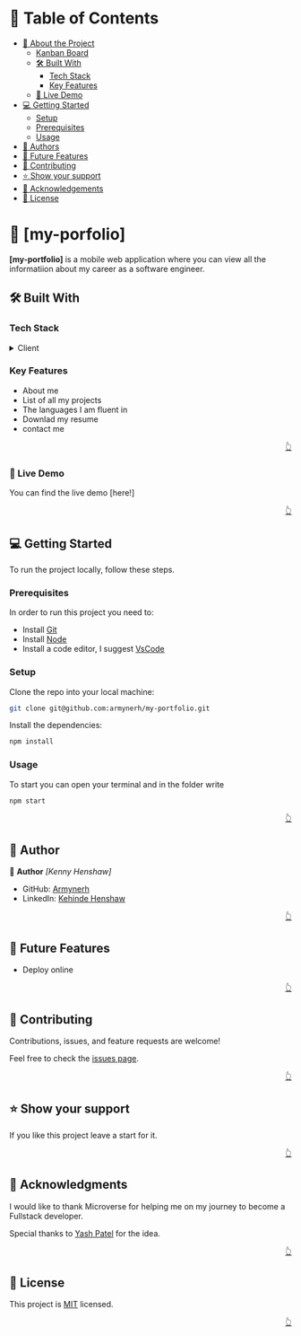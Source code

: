 <a name="readme-top"></a>

<!-- TABLE OF CONTENTS -->

# 📗 Table of Contents

- [📖 About the Project](#about-project)
  - [Kanban Board](#kanban-board)
  - [🛠 Built With](#built-with)
    - [Tech Stack](#tech-stack)
    - [Key Features](#key-features)
  - [🚀 Live Demo](#live-demo)
- [💻 Getting Started](#getting-started)
  - [Setup](#setup)
  - [Prerequisites](#prerequisites)
  - [Usage](#usage)
- [👥 Authors](#authors)
- [🔭 Future Features](#future-features)
- [🤝 Contributing](#contributing)
- [⭐️ Show your support](#support)
- [🙏 Acknowledgements](#acknowledgements)
- [📝 License](#license)

<!-- PROJECT DESCRIPTION -->

# 📖 [my-porfolio] <a name="about-project"></a>

**[my-portfolio]** is a mobile web application where you can view all the informatiion about my career as a software engineer.



## 🛠 Built With <a name="built-with"></a>

### Tech Stack <a name="tech-stack"></a>

<details>
  <summary>Client</summary>
  <ul>
    <li><a href="https://www.w3schools.com/html/">HTML</a></li>
    <li><a href="https://www.w3schools.com/css/">CSS</a></li>
    <li><a href="https://react.dev/">React</a></li>
    <li><a href="https://redux.js.org/">Tailwind</a></li>
  </ul>
</details>

<!-- Features -->

### Key Features <a name="key-features"></a>


- About me
- List of all my projects
- The languages I am fluent in
- Downlad my resume
- contact me

<p align="right"><a href="#readme-top">👆</a></p>

<!-- LIVE DEMO -->

### 🚀 Live Demo <a name="live-demo"></a>

You can find the live demo [here!]

<p align="right"><a href="#readme-top">👆</a></p>

<!-- Getting Started -->

## 💻 Getting Started <a name="getting-started"></a>

To run the project locally, follow these steps.

### Prerequisites

In order to run this project you need to:

- Install [Git](https://git-scm.com/)
- Install [Node](https://nodejs.org/en/download)
- Install a code editor, I suggest [VsCode](https://code.visualstudio.com/)

### Setup

Clone the repo into your local machine:

```sh
git clone git@github.com:armynerh/my-portfolio.git
```

Install the dependencies:

```sh
npm install
```

### Usage

To start you can open your terminal and in the folder write

```sh
npm start
```

<p align="right"><a href="#readme-top">👆</a></p>

<!-- AUTHORS -->

## 👥 Author <a name="authors"></a>

👤 **Author**
 *[Kenny Henshaw]*

- GitHub: [Armynerh](https://github.com/Armynerh)
- LinkedIn: [Kehinde Henshaw](https://www.linkedin.com/in/kehinde-aminah-h/)

<p align="right"><a href="#readme-top">👆</a></p>

<!-- FUTURE FEATURES -->

## 🔭 Future Features <a name="future-features"></a>

- Deploy online

<p align="right"><a href="#readme-top">👆</a></p>

<!-- Contributing -->

## 🤝 Contributing <a name="contributing"></a>

Contributions, issues, and feature requests are welcome!

Feel free to check the [issues page](../../issues/).

<p align="right"><a href="#readme-top">👆</a></p>

<!-- Show your support -->

## ⭐️ Show your support <a name="support"></a>

If you like this project leave a start for it.

<p align="right"><a href="#readme-top">👆</a></p>

<!-- ACKNOWLEDGEMENTS -->

## 🙏 Acknowledgments <a name="acknowledgements"></a>

I would like to thank Microverse for helping me on my journey to become a Fullstack developer.

Special thanks to [Yash Patel](https://www.youtube.com/@yashpatel1O1) for the idea.

<p align="right"><a href="#readme-top">👆</a></p>

<!-- LICENSE -->

## 📝 License <a name="license"></a>

This project is [MIT](./LICENSE) licensed.

<p align="right"><a href="#readme-top">👆</a></p>
